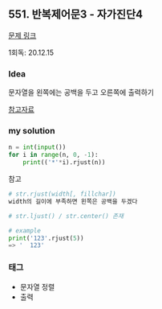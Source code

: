 ## 551. 반복제어문3 - 자가진단4

[문제 링크](http://www.jungol.co.kr/bbs/board.php?bo_table=pbank&wr_id=188&sca=1080)

1회독: 20.12.15



### Idea

문자열을 왼쪽에는 공백을 두고 오른쪽에 출력하기

[참고자료](https://blackhippo.tistory.com/entry/Python-print%EB%AC%B8-%EC%98%A4%EB%A5%B8%EC%AA%BD%EC%99%BC%EC%AA%BD-%EC%A0%95%EB%A0%AC%ED%95%98%EA%B8%B0-%EC%9D%80%ED%96%89%EB%B2%88%ED%98%B8%ED%91%9C-%ED%91%9C%ED%98%84%ED%95%98%EA%B8%B0)



### my solution

```python
n = int(input())
for i in range(n, 0, -1):
    print(('*'*i).rjust(n))
```

참고

```python
# str.rjust(width[, fillchar])
width의 길이에 부족하면 왼쪽은 공백을 두겠다

# str.ljust() / str.center() 존재

# example
print('123'.rjust(5))
=> '  123'
```



### 태그

- 문자열 정렬
- 출력